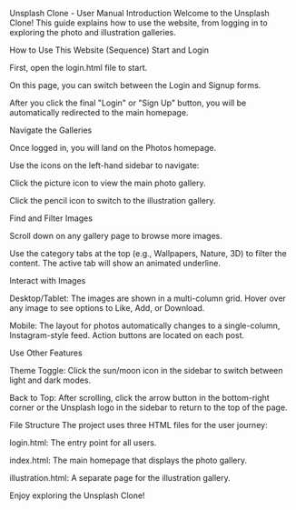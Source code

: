 Unsplash Clone - User Manual
Introduction
Welcome to the Unsplash Clone! This guide explains how to use the website, from logging in to exploring the photo and illustration galleries.

How to Use This Website (Sequence)
Start and Login

First, open the login.html file to start.

On this page, you can switch between the Login and Signup forms.

After you click the final "Login" or "Sign Up" button, you will be automatically redirected to the main homepage.

Navigate the Galleries

Once logged in, you will land on the Photos homepage.

Use the icons on the left-hand sidebar to navigate:

Click the picture icon to view the main photo gallery.

Click the pencil icon to switch to the illustration gallery.

Find and Filter Images

Scroll down on any gallery page to browse more images.

Use the category tabs at the top (e.g., Wallpapers, Nature, 3D) to filter the content. The active tab will show an animated underline.

Interact with Images

Desktop/Tablet: The images are shown in a multi-column grid. Hover over any image to see options to Like, Add, or Download.

Mobile: The layout for photos automatically changes to a single-column, Instagram-style feed. Action buttons are located on each post.

Use Other Features

Theme Toggle: Click the sun/moon icon in the sidebar to switch between light and dark modes.

Back to Top: After scrolling, click the arrow button in the bottom-right corner or the Unsplash logo in the sidebar to return to the top of the page.

File Structure
The project uses three HTML files for the user journey:

login.html: The entry point for all users.

index.html: The main homepage that displays the photo gallery.

illustration.html: A separate page for the illustration gallery.

Enjoy exploring the Unsplash Clone!
